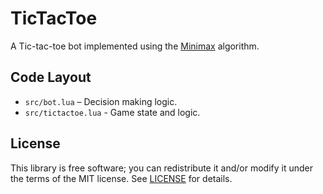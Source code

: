 # TicTacToe

A Tic-tac-toe bot implemented using the [Minimax](https://en.wikipedia.org/wiki/Minimax) algorithm.


## Code Layout

*   `src/bot.lua` – Decision making logic.
*   `src/tictactoe.lua` - Game state and logic.


## License
This library is free software; you can redistribute it and/or modify it under
the terms of the MIT license. See [LICENSE](LICENSE) for details.